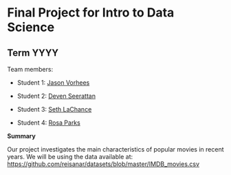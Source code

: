 # Final Project for Intro to Data Science

## Term YYYY

Team members: 

- Student 1: [Jason Vorhees](mailto:jbeck1261@floridapoly.edu)

- Student 2: [Deven Seerattan](mailto:dseerattan1238@floridapoly.edu)

- Student 3: [Seth LaChance](mailto:slachance1551@floridapoly.edu)

- Student 4: [Rosa Parks](mailto:@floridapoly.edu)


**Summary**

Our project investigates the main characteristics of popular movies in recent years.
We will be using the data available at: 
<https://github.com/reisanar/datasets/blob/master/IMDB_movies.csv> 
